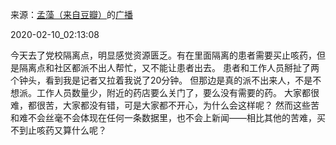 来源：[孟藻（来自豆瓣）](https://www.douban.com/people/58493958/)的[广播](https://www.douban.com/people/58493958/status/2801366822/)


2020-02-10_02:13:08


今天去了党校隔离点，明显感觉资源匮乏。有在里面隔离的患者需要买止咳药，但是隔离点和社区都派不出人帮忙，又不能让患者出去。
患者和工作人员掰扯了两个钟头，看到我是记者又拉着我说了20分钟。
但那边是真的派不出来人，不是不想派。工作人员数量少，附近的药店要么关门了，要么没有需要的药。
大家都很难，都很苦，大家都没有错，可是大家都不开心，为什么会这样呢？
然而这些苦和难不会丝毫不会体现在任何一条数据里，也不会上新闻——相比其他的苦难，买不到止咳药又算什么呢？
